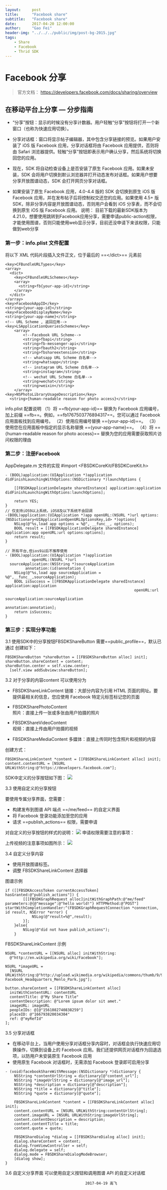 ```yaml
---
layout:     post
title:      "Facebook share"
subtitle:   "Facebook share"
date:       2017-04-20 12:00:00
author:     "Gao Fei"
header-img: "../../../public/img/post-bg-2015.jpg"
tags:
    - Share
    - Facebook
    - Thrid SDK
---
```



# Facebook 分享

> 官方文档： https://developers.facebook.com/docs/sharing/overview

## 在移动平台上分享 — 分步指南

* “分享”按钮：显示的时候没有分享计数器。用户轻触“分享”按钮将打开一个新窗口（也称为快速应用切换）。
* 分享对话框：窗口将显示帖子编辑器，其中包含分享链接的预览。如果用户安装了 iOS 版 Facebook 应用，分享对话框将由 Facebook 应用提供，否则将由 Safari 浏览器提供。轻触“分享”按钮即表示用户确认分享，然后系统将切换回您的应用。
* 现在，SDK 将自动检查设备上是否安装了原生 Facebook 应用。如果未安装，SDK 会将用户切换到默认浏览器并打开动态发布对话框。如果用户想要分享开放图谱动态，SDK 会打开网页分享对话框。

* 如果安装了原生 Facebook 应用，4.0-4.4 版的 SDK 会切换到原生 iOS 版 Facebook 应用，并在发布帖子后将控制权交还您的应用。如果使用 4.5+ 版 SDK，除非分享内容是开放图谱动态，否则用户会看到 iOS 分享表，而不会切换到原生 iOS 版 Facebook 应用。
说明：
目前下载的最新SDK版本为4.21.0，想要使用跳转到Facebook应用分享，需要申请public-action权限，才能使用图谱，否则只能使用web显示分享，目前还没申请下来该权限，只能做到web分享

### 第一步：info.plist 文件配置
将以下 XML 代码片段插入文件正文，位于最后的 ==\</dict>== 元素前


```
<key>CFBundleURLTypes</key>
<array>
  <dict>
    <key>CFBundleURLSchemes</key>
    <array>
      <string>fb{your-app-id}</string>
    </array>
  </dict>
</array>
<key>FacebookAppID</key>
<string>{your-app-id}</string>
<key>FacebookDisplayName</key>
<string>{your-app-name}</string>
<!-- URL Scheme , 返回应用-->
<key>LSApplicationQueriesSchemes</key>
	<array>
        <!--Facebook URL Scheme-->
		<string>fbapi</string>
		<string>fb-messenger-api</string>
		<string>fbauth2</string>
		<string>fbshareextension</string>
        <!-- whatsapp URL Scheme 白名单-->
		<string>whatsapp</string>
        <!-- instagram URL Scheme 白名单-->
		<string>instagram</string>
        <!-- wechat URL Scheme 白名单-->
		<string>wechat</string>
		<string>weixin</string>
	</array>
<key>NSPhotoLibraryUsageDescription</key>
  <string>{human-readable reason for photo access}</string>
```
info.plist 配置说明
（1）将 ==fb{your-app-id}== 替换为 Facebook 应用编号，加上前缀 ==fb==。例如，==fb1767503776894317==。您可以通过 Facebook 应用面板找到应用编号。
（2）使用应用编号替换 =={your-app-id}==。
（3）使用您在应用面板中指定的显示名称替换 =={your-app-name}==。
（4）将 =={human-readable reason for photo access}== 替换为您的应用需要获取照片访问权限的理由
### 第二步：注册Facebook
AppDelegate.m 文件的实现
\#import \<FBSDKCoreKit/FBSDKCoreKit.h>


```
- (BOOL)application:(UIApplication *)application didFinishLaunchingWithOptions:(NSDictionary *)launchOptions {
    
    [[FBSDKApplicationDelegate sharedInstance] application:application didFinishLaunchingWithOptions:launchOptions];
    
    return YES;
}
// 仅支持iOS9以上系统，iOS8及以下系统不会回调
-(BOOL)application:(UIApplication *)app openURL:(NSURL *)url options:(NSDictionary<UIApplicationOpenURLOptionsKey,id> *)options{
    NSLog(@"%s,load app options = %@", __func__, options);
    BOOL result = [[FBSDKApplicationDelegate sharedInstance] application:app openURL:url options:options];
    return result;
}

// 所有平台,但ios9以后不推荐使用
- (BOOL)application:(UIApplication *)application
            openURL:(NSURL *)url
  sourceApplication:(NSString *)sourceApplication
         annotation:(id)annotation {
    NSLog(@"%s,load app sourceApplication = %@",__func__,sourceApplication);
    BOOL isSuccess = [[FBSDKApplicationDelegate sharedInstance] application:application
                                                          openURL:url
                                                sourceApplication:sourceApplication
                                                       annotation:annotation];
    return isSuccess;
}

```


### 第三步：实现分享功能

3.1 使用SDK中的分享按钮FBSDKShareButton
需要==public_profile==，默认已通过
创建如下：

```
FBSDKShareButton *shareButton = [[FBSDKShareButton alloc] init];
shareButton.shareContent = content;  
shareButton.center = self.view.center;
  [self.view addSubview:shareButton];

```
3.2 对于分享的内容content 可以使用分为

* FBSDKShareLinkContent 
链接：大部分内容为引用 HTML 页面的网址。要提供最相关的信息，您应使用 Facebook 特定元标签标记您的页面
 
* FBSDKSharePhotoContent  
照片：直接上传一张或多张由用户拍摄的照片 

* FBSDKShareVideoContent  
视频：直接上传由用户拍摄的视频  

* FBSDKShareMediaContent
多媒体：直接上传同时包含照片和视频的内容

创建方式：

```
FBSDKShareLinkContent *content = [[FBSDKShareLinkContent alloc] init];
content.contentURL = [NSURL URLWithString:@"https://developers.facebook.com"];
```

SDK中定义的分享按钮如下图：
![](../../../public/img/in-post/media/14925152141994/14925202210363.jpg)



3.3 使用自定义的分享按钮

要使用专属分享界面，您需要：

* 构建发布到图谱 API 端点 ==/me/feed== 的自定义界面
* 将 Facebook 登录功能添加至您的应用
* 请求 ==publish_actions== 权限，需要申请

对自定义的分享按钮的样式的说明：
![](../../../public/img/in-post/media/14925152141994/14925198369392.jpg)
申请权限需要注意的事项：

上传视频的注意事项如图所示：
![](../../../public/img/in-post/media/14925152141994/14925722696364.jpg)


3.4 自定义分享内容

* 使用开放图谱标签。
* 调整 FBSDKShareLinkContent 选择器

图谱示例


```
if ([[FBSDKAccessToken currentAccessToken] hasGranted:@"publish_actions"]) {
        [[[FBSDKGraphRequest alloc]initWithGraphPath:@"me/feed" parameters:@{@"message":@"hello world!"} HTTPMethod:@"POST"] startWithCompletionHandler:^(FBSDKGraphRequestConnection *connection, id result, NSError *error) {
            NSLog(@"result=%@",result);
        }];
    }else{
        NSLog(@"did not have publish_actions");
    }
```



FBSDKShareLinkContent 示例

```
NSURL *contentURL = [[NSURL alloc] initWithString:
  @"http://en.wikipedia.org/wiki/Facebook"];

NSURL *imageURL = 
  [NSURL URLWithString:@"http://upload.wikimedia.org/wikipedia/commons/thumb/9/95/Facebook_Headquarters_Menlo_Park.jpg/2880px-Facebook_Headquarters_Menlo_Park.jpg"];
  
button.shareContent = [[FBSDKShareLinkContent alloc]
  initWithContentURL: contentURL
  contentTitle: @"My Share Title"
  contentDescription: @"Lorem ipsum dolor sit amet."
  imageURL: imageURL
  peopleIDs: @[@"1561082740838259"]
  placeID: @"166793820034304"
  ref: @"myRefId"
];

```
3.5 分享对话框

* 在移动平台上，当用户使用分享对话框分享内容时，对话框会执行快速应用切换操作，切换到设备上的 Facebook 应用。我们还提供网页对话框作为回退选项，以防用户未安装原生 Facebook 应用
* 使用原生 Facebook 对话框时，无需添加 Facebook 登录即可启用分享

```
- (void)facebookShareWithMessage:(NSDictionary *)dictionary {
    NSString *contentUrlString = dictionary[@"content_url"];
    NSString *imageUrlString = dictionary[@"image_url"];
    NSString *description = dictionary[@"description"];
    NSString *title = dictionary[@"title"];
    NSString *quote = dictionary[@"quote"];
    
    FBSDKShareLinkContent *content = [[FBSDKShareLinkContent alloc] init];
    content.contentURL = [NSURL URLWithString:contentUrlString];
    content.imageURL = [NSURL URLWithString:imageUrlString];
    content.contentDescription = description;
    content.contentTitle = title;
    content.quote = quote;
    
    FBSDKShareDialog *dialog = [[FBSDKShareDialog alloc] init];
    dialog.shareContent = content;
    dialog.fromViewController = self;
    dialog.delegate = self;
    dialog.mode = FBSDKShareDialogModeBrowser;
    [dialog show];
}
```

3.6 自定义分享界面
可以使用自定义按钮和调用图谱 API 的自定义对话框



                                        2017-04-19 高飞


